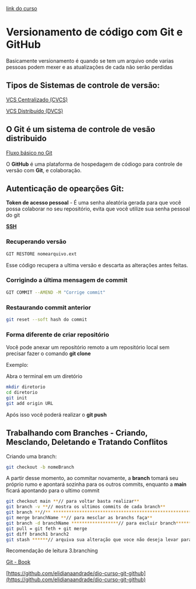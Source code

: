 [link do curso](https://web.dio.me/course/versionamento-de-codigo-com-git-e-github/learning/b2ceffed-9d18-4369-a038-e72be0953455)

# Versionamento de código com Git e GitHub

Basicamente versionamento é quando se tem um arquivo onde varias pessoas podem mexer e as atualizações de cada não serão perdidas

## Tipos de Sistemas de controle de versão:

[VCS Centralizado (CVCS)](https://github.com/uDanielBispo/BootcampBancoPanGitHub/blob/main/GIT-Anota%C3%A7%C3%B5es/Versionamento%20de%20co%CC%81digo%20com%20Git%20e%20GitHub%20b1037f034ea444fd93fc9f494af72273/VCS%20Distribui%CC%81do%20(DVCS)%205d22a8e3f7c54c2da0cd0daea9b5c753.md)

[VCS Distribuído (DVCS)](https://github.com/uDanielBispo/BootcampBancoPanGitHub/blob/main/GIT-Anota%C3%A7%C3%B5es/Versionamento%20de%20co%CC%81digo%20com%20Git%20e%20GitHub%20b1037f034ea444fd93fc9f494af72273/VCS%20Centralizado%20(CVCS)%2063fe0a25a5e04f7b97d758b8046529f3.md)

## O ******Git****** é um sistema de controle de vesão distribuido

[Fluxo básico no Git](https://github.com/uDanielBispo/BootcampBancoPanGitHub/blob/main/GIT-Anota%C3%A7%C3%B5es/Versionamento%20de%20co%CC%81digo%20com%20Git%20e%20GitHub%20b1037f034ea444fd93fc9f494af72273/Fluxo%20ba%CC%81sico%20no%20Git%20c0a9b85e59794d37b7b3b1b32db40e02.md)

O ********GitHub******** é uma plataforma de hospedagem de códiogo para controle de versão com ********Git********, e colaboração.

## Autenticação de opearções Git:

**Token de acesso pessoal** - É uma senha aleatória gerada para que você possa colaborar no seu repositório, evita que você utilize sua senha pessoal do git

[**SSH** ](https://github.com/uDanielBispo/BootcampBancoPanGitHub/blob/main/GIT-Anota%C3%A7%C3%B5es/Versionamento%20de%20co%CC%81digo%20com%20Git%20e%20GitHub%20b1037f034ea444fd93fc9f494af72273/SSH%20a4385154207f42bd824adbd7c846838a.md)

### Recuperando versão

```bash
GIT RESTORE nomearquivo.ext
```

Esse código recupera a ultima versão e descarta as alterações antes feitas.

### Corrigindo a última mensagem de commit

```bash
GIT COMMIT --AMEND -M "Corrige commit"
```

### Restaurando commit anterior

```bash
git reset --soft hash do commit
```

### Forma diferente de criar repositório

Você pode anexar um repositório remoto a um repositório local sem precisar fazer o comando ********************git clone******************** 

Exemplo:

Abra o terminal em um diretório

```bash
mkdir diretorio
cd diretorio
git init
git add origin URL
```

Após isso você poderá realizar o **git push**

## **Trabalhando com Branches - Criando, Mesclando, Deletando e Tratando Conflitos**

Criando uma branch:

```bash
git checkout -b nomeBranch
```

A partir desse momento, ao commitar novamente, a **branch** tomará seu próprio rumo e apontará sozinha para os outros commits, enquanto a **main** ficará apontando para o ultimo commit

```bash
git checkout main **// para voltar basta realizar**
git branch -v **// mostra os ultimos commits de cada branch**
git branch **//** ******************************************************************************para descobrir todas as branchs criadas******************************************************************************
git merge branchName **// para mesclar as branchs faça**
git branch -d branchName ******************// para excluir branch******************
git pull = git feth + git merge
git diff branch1 branch2 
git stash ******// arquiva sua alteração que voce não deseja levar para a main******
```

Recomendação de leitura 3.branching

[Git - Book](https://git-scm.com/book/en/v2)

[https://github.com/elidianaandrade/dio-curso-git-github](https://github.com/elidianaandrade/dio-curso-git-github)